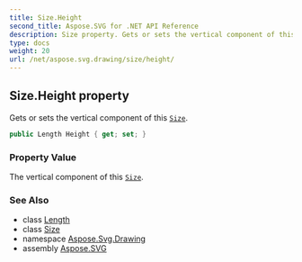 ```yaml
---
title: Size.Height
second_title: Aspose.SVG for .NET API Reference
description: Size property. Gets or sets the vertical component of this Size
type: docs
weight: 20
url: /net/aspose.svg.drawing/size/height/
---
```

## Size.Height property

Gets or sets the vertical component of this [`Size`](../).

```csharp
public Length Height { get; set; }
```

### Property Value

The vertical component of this [`Size`](../).

### See Also

* class [Length](../../length/)
* class [Size](../)
* namespace [Aspose.Svg.Drawing](../../size/)
* assembly [Aspose.SVG](../../../)
